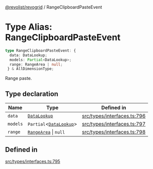 [@revolist/revogrid](README.md) / RangeClipboardPasteEvent

# Type Alias: RangeClipboardPasteEvent

```ts
type RangeClipboardPasteEvent: {
  data: DataLookup;
  models: Partial<DataLookup>;
  range: RangeArea | null;
 } & AllDimensionType;
```

Range paste.

## Type declaration

| Name | Type | Defined in |
| ------ | ------ | ------ |
| `data` | [`DataLookup`](TypeAlias.DataLookup.md) | [src/types/interfaces.ts:796](https://github.com/revolist/revogrid/blob/52c8861ed92574ba1d5817b32afec294ddb1f986/src/types/interfaces.ts#L796) |
| `models` | `Partial`\<[`DataLookup`](TypeAlias.DataLookup.md)\> | [src/types/interfaces.ts:797](https://github.com/revolist/revogrid/blob/52c8861ed92574ba1d5817b32afec294ddb1f986/src/types/interfaces.ts#L797) |
| `range` | [`RangeArea`](TypeAlias.RangeArea.md) \| `null` | [src/types/interfaces.ts:798](https://github.com/revolist/revogrid/blob/52c8861ed92574ba1d5817b32afec294ddb1f986/src/types/interfaces.ts#L798) |

## Defined in

[src/types/interfaces.ts:795](https://github.com/revolist/revogrid/blob/52c8861ed92574ba1d5817b32afec294ddb1f986/src/types/interfaces.ts#L795)
